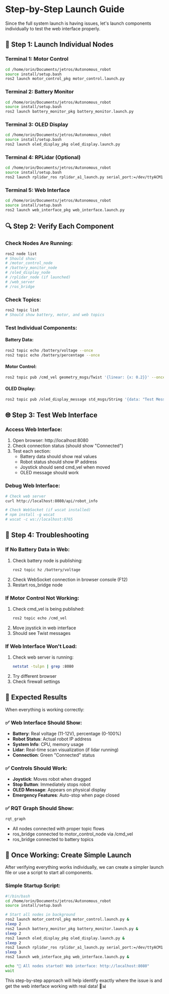 # Step-by-Step Launch Guide

Since the full system launch is having issues, let's launch components individually to test the web interface properly.

## 🔧 **Step 1: Launch Individual Nodes**

### **Terminal 1: Motor Control**
```bash
cd /home/orin/Documents/jetros/Autonomous_robot
source install/setup.bash
ros2 launch motor_control_pkg motor_control.launch.py
```

### **Terminal 2: Battery Monitor**
```bash
cd /home/orin/Documents/jetros/Autonomous_robot
source install/setup.bash
ros2 launch battery_monitor_pkg battery_monitor.launch.py
```

### **Terminal 3: OLED Display**
```bash
cd /home/orin/Documents/jetros/Autonomous_robot
source install/setup.bash
ros2 launch oled_display_pkg oled_display.launch.py
```

### **Terminal 4: RPLidar (Optional)**
```bash
cd /home/orin/Documents/jetros/Autonomous_robot
source install/setup.bash
ros2 launch rplidar_ros rplidar_a1_launch.py serial_port:=/dev/ttyACM1
```

### **Terminal 5: Web Interface**
```bash
cd /home/orin/Documents/jetros/Autonomous_robot
source install/setup.bash
ros2 launch web_interface_pkg web_interface.launch.py
```

## 🔍 **Step 2: Verify Each Component**

### **Check Nodes Are Running:**
```bash
ros2 node list
# Should show:
# /motor_control_node
# /battery_monitor_node
# /oled_display_node
# /rplidar_node (if launched)
# /web_server
# /ros_bridge
```

### **Check Topics:**
```bash
ros2 topic list
# Should show battery, motor, and web topics
```

### **Test Individual Components:**

#### **Battery Data:**
```bash
ros2 topic echo /battery/voltage --once
ros2 topic echo /battery/percentage --once
```

#### **Motor Control:**
```bash
ros2 topic pub /cmd_vel geometry_msgs/Twist '{linear: {x: 0.2}}' --once
```

#### **OLED Display:**
```bash
ros2 topic pub /oled_display_message std_msgs/String '{data: "Test Message"}' --once
```

## 🌐 **Step 3: Test Web Interface**

### **Access Web Interface:**
1. Open browser: http://localhost:8080
2. Check connection status (should show "Connected")
3. Test each section:
   - Battery data should show real values
   - Robot status should show IP address
   - Joystick should send cmd_vel when moved
   - OLED message should work

### **Debug Web Interface:**
```bash
# Check web server
curl http://localhost:8080/api/robot_info

# Check WebSocket (if wscat installed)
# npm install -g wscat
# wscat -c ws://localhost:8765
```

## 🔧 **Step 4: Troubleshooting**

### **If No Battery Data in Web:**
1. Check battery node is publishing:
   ```bash
   ros2 topic hz /battery/voltage
   ```
2. Check WebSocket connection in browser console (F12)
3. Restart ros_bridge node

### **If Motor Control Not Working:**
1. Check cmd_vel is being published:
   ```bash
   ros2 topic echo /cmd_vel
   ```
2. Move joystick in web interface
3. Should see Twist messages

### **If Web Interface Won't Load:**
1. Check web server is running:
   ```bash
   netstat -tulpn | grep :8080
   ```
2. Try different browser
3. Check firewall settings

## 🎯 **Expected Results**

When everything is working correctly:

### **✅ Web Interface Should Show:**
- **Battery**: Real voltage (11-12V), percentage (0-100%)
- **Robot Status**: Actual robot IP address
- **System Info**: CPU, memory usage
- **Lidar**: Real-time scan visualization (if lidar running)
- **Connection**: Green "Connected" status

### **✅ Controls Should Work:**
- **Joystick**: Moves robot when dragged
- **Stop Button**: Immediately stops robot
- **OLED Message**: Appears on physical display
- **Emergency Features**: Auto-stop when page closed

### **✅ RQT Graph Should Show:**
```bash
rqt_graph
```
- All nodes connected with proper topic flows
- ros_bridge connected to motor_control_node via /cmd_vel
- ros_bridge connected to battery topics

## 🚀 **Once Working: Create Simple Launch**

After verifying everything works individually, we can create a simpler launch file or use a script to start all components.

### **Simple Startup Script:**
```bash
#!/bin/bash
cd /home/orin/Documents/jetros/Autonomous_robot
source install/setup.bash

# Start all nodes in background
ros2 launch motor_control_pkg motor_control.launch.py &
sleep 2
ros2 launch battery_monitor_pkg battery_monitor.launch.py &
sleep 2
ros2 launch oled_display_pkg oled_display.launch.py &
sleep 2
ros2 launch rplidar_ros rplidar_a1_launch.py serial_port:=/dev/ttyACM1 &
sleep 3
ros2 launch web_interface_pkg web_interface.launch.py &

echo "🚀 All nodes started! Web interface: http://localhost:8080"
wait
```

This step-by-step approach will help identify exactly where the issue is and get the web interface working with real data! 🤖📊
